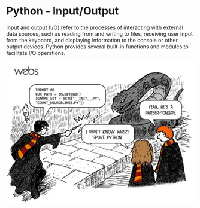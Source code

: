 # Python - Input/Output

Input and output (I/O) refer to the processes of interacting with external data sources, such as reading from and writing to files, receiving user input from the keyboard, and displaying information to the console or other output devices. Python provides several built-in functions and modules to facilitate I/O operations.

![](https://raw.githubusercontent.com/thecoducer/python_programs/master/Images/python-harry-potter.jpg)
